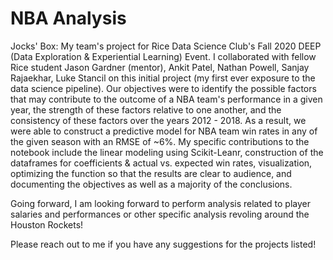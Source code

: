 # NBA Analysis

Jocks' Box: My team's project for Rice Data Science Club's Fall 2020 DEEP (Data Exploration & Experiential Learning) Event. I collaborated with fellow Rice student Jason Gardner (mentor), Ankit Patel, Nathan Powell, Sanjay Rajaekhar, Luke Stancil on this initial project (my first ever exposure to the data science pipeline). Our objectives were to identify the possible factors that may contribute to the outcome of a NBA team's performance in a given year, the strength of these factors relative to one another, and the consistency of these factors over the years 2012 - 2018. As a result, we were able to construct a predictive model for NBA team win rates in any of the given season with an RMSE of ~6%. My specific contributions to the notebook include the linear modeling using Scikit-Leanr, construction of the dataframes for coefficients & actual vs. expected win rates, visualization, optimizing the function so that the results are clear to audience, and documenting the objectives as well as a majority of the conclusions. 

Going forward, I am looking forward to perform analysis related to player salaries and performances or other specific analysis revoling around the Houston Rockets! 

Please reach out to me if you have any suggestions for the projects listed! 
